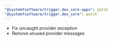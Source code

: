 ```yaml
---
"@systemfsoftware/trigger.dev_core-apps": patch
"@systemfsoftware/trigger.dev_core": patch
---
```


- Fix uncaught provider exception
- Remove unused provider messages
